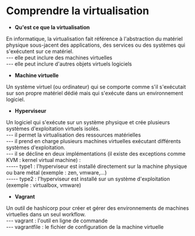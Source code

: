 # Comprendre la virtualisation

- **Qu'est ce que la virtualisation**

En informatique, la virtualisation fait référence à l'abstraction du matériel physique sous-jacent des applications, des services ou des systèmes qui s'exécutent sur ce matériel.
<br>
--- elle peut inclure des machines virtuelles <br>
--- elle peut inclure d'autres objets virtuels logiciels

- **Machine virtuelle**

Un système virtuel (ou ordinateur) qui se comporte comme s'il s'exécutait sur son propre matériel dédié mais qui s'exécute dans un environnement logiciel.

- **Hyperviseur**

Un logiciel qui s'exécute sur un système physique et crée plusieurs systèmes d'exploitation virtuels isolés. 
<br>
--- il permet la virtualisation des ressources matérielles <br>
--- il prend en charge plusieurs machines virtuelles exécutant différents systèmes d'exploitation. <br>
--- il se décline en deux implémentations (il existe des exceptions comme KVM : kernel virtual machine) : <br>
----- type1 : l'hyperviseur est installé directement sur la machine physique ou bare métal (exemple : zen, vmware,...)<br>
----- type2 : l'hyperviseur est installé sur un système d'exploitation (exemple : virtualbox, vmware)

- **Vagrant** 

Un outil de hashicorp pour créer et gérer des environnements de machines virtuelles dans un seul workflow. <br>
--- vagrant : l'outil en ligne de commande <br>
--- vagrantfile : le fichier de configuration de la machine virtuelle